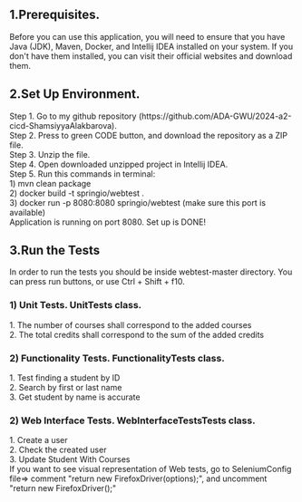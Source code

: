 <h2>1.Prerequisites.</h2>
<p>Before you can use this application, you will need to ensure that you have Java (JDK), Maven, Docker, and Intellij IDEA installed on your system. If you don't have them installed, you can visit their official websites and download them.</p>

<h2>2.Set Up Environment.</h2>
<p>Step 1. Go to my github repository (https://github.com/ADA-GWU/2024-a2-cicd-ShamsiyyaAlakbarova).<br>Step 2. Press to green CODE button, and download the repository as a ZIP file.<br>
Step 3. Unzip the file.<br>
Step 4. Open downloaded unzipped project in Intellij IDEA.<br>
Step 5. Run this commands in terminal:<br>1) mvn clean package<br>2) docker build -t springio/webtest .<br>3) docker run -p 8080:8080 springio/webtest (make sure this port is available)<br>
Application is running on port 8080. Set up is DONE!<br></p>

<h2>3.Run the Tests</h2>
<p>In order to run the tests you should be inside webtest-master directory. You can press run buttons, or use Ctrl + Shift + f10.</p>
<h3>1) Unit Tests. UnitTests class.</h3>
<p>1. The number of courses shall correspond to the added courses<br>
2. The total credits shall correspond to the sum of the added credits<br>
</p>

<h3>2) Functionality Tests. FunctionalityTests class.</h3>
 <p>1. Test finding a student by ID<br>
2. Search by first or last name<br>
3. Get student by name is accurate<br></p>

<h3>2) Web Interface Tests. WebInterfaceTestsTests class.</h3>
 <p>1. Create a user<br>
2. Check the created user<br>
3. Update Student With Courses<br>
 If you want to see visual representation of Web tests, go to SeleniumConfig file=> comment "return new FirefoxDriver(options);", and uncomment "return new FirefoxDriver();"</p>
